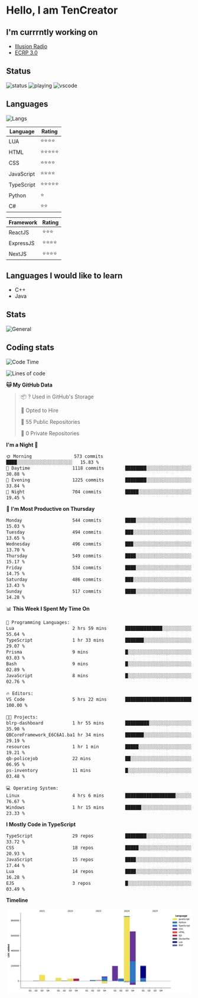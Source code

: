 # Hello, I am TenCreator

## I'm currrntly working on
- [Illusion Radio](https://illusionradio.co.uk/)
- [ECRP 3.0](http://github.com/Emerald-Coast-Roleplay/)

## Status
![status](https://api.statusbadges.me/badge/status/518334475038359555?simple=true&style=for-the-badge)
![playing](https://api.statusbadges.me/badge/playing/518334475038359555?style=for-the-badge)
![vscode](https://api.statusbadges.me/badge/vscode/518334475038359555?style=for-the-badge)

## Languages
![Langs](https://github-readme-stats.vercel.app/api/top-langs/?username=tencreator&layout=compact&theme=radical)


|Language|Rating|
|--------|------|
|LUA|⭐️⭐️⭐️⭐️|
|HTML|⭐️⭐️⭐️⭐️⭐️|
|CSS|⭐️⭐️⭐️⭐️|
|JavaScript|⭐️⭐️⭐️⭐️|
|TypeScript|⭐️⭐️⭐️⭐️⭐️|
|Python|⭐️|
|C#|⭐️⭐️ |

|Framework|Rating|
|--------|------|
|ReactJS|⭐️⭐️⭐|
|ExpressJS|⭐️⭐️⭐️⭐️|
|NextJS|⭐️⭐️⭐⭐️|

## Languages I would like to learn
- C++
- Java

## Stats
![General](https://github-readme-stats.vercel.app/api?username=tencreator&show_icons=true&theme=radical)

## Coding stats

<!--START_SECTION:waka-->
![Code Time](http://img.shields.io/badge/Code%20Time-508%20hrs%2025%20mins-blue)

![Lines of code](https://img.shields.io/badge/From%20Hello%20World%20I%27ve%20Written-2.2%20million%20lines%20of%20code-blue)

**🐱 My GitHub Data** 

> 📦 ? Used in GitHub's Storage 
 > 
> 💼 Opted to Hire
 > 
> 📜 55 Public Repositories 
 > 
> 🔑 0 Private Repositories 
 > 
**I'm a Night 🦉** 

```text
🌞 Morning                573 commits         ████░░░░░░░░░░░░░░░░░░░░░   15.83 % 
🌆 Daytime                1118 commits        ████████░░░░░░░░░░░░░░░░░   30.88 % 
🌃 Evening                1225 commits        ████████░░░░░░░░░░░░░░░░░   33.84 % 
🌙 Night                  704 commits         █████░░░░░░░░░░░░░░░░░░░░   19.45 % 
```
📅 **I'm Most Productive on Thursday** 

```text
Monday                   544 commits         ████░░░░░░░░░░░░░░░░░░░░░   15.03 % 
Tuesday                  494 commits         ███░░░░░░░░░░░░░░░░░░░░░░   13.65 % 
Wednesday                496 commits         ███░░░░░░░░░░░░░░░░░░░░░░   13.70 % 
Thursday                 549 commits         ████░░░░░░░░░░░░░░░░░░░░░   15.17 % 
Friday                   534 commits         ████░░░░░░░░░░░░░░░░░░░░░   14.75 % 
Saturday                 486 commits         ███░░░░░░░░░░░░░░░░░░░░░░   13.43 % 
Sunday                   517 commits         ████░░░░░░░░░░░░░░░░░░░░░   14.28 % 
```


📊 **This Week I Spent My Time On** 

```text
💬 Programming Languages: 
Lua                      2 hrs 59 mins       ██████████████░░░░░░░░░░░   55.64 % 
TypeScript               1 hr 33 mins        ███████░░░░░░░░░░░░░░░░░░   29.07 % 
Prisma                   9 mins              █░░░░░░░░░░░░░░░░░░░░░░░░   03.03 % 
Bash                     9 mins              █░░░░░░░░░░░░░░░░░░░░░░░░   02.89 % 
JavaScript               8 mins              █░░░░░░░░░░░░░░░░░░░░░░░░   02.76 % 

🔥 Editors: 
VS Code                  5 hrs 22 mins       █████████████████████████   100.00 % 

🐱‍💻 Projects: 
blrp-dashboard           1 hr 55 mins        █████████░░░░░░░░░░░░░░░░   35.90 % 
QBCoreFramework_E6C6A1.ba1 hr 34 mins        ███████░░░░░░░░░░░░░░░░░░   29.19 % 
resources                1 hr 1 min          █████░░░░░░░░░░░░░░░░░░░░   19.21 % 
qb-policejob             22 mins             ██░░░░░░░░░░░░░░░░░░░░░░░   06.95 % 
ps-inventory             11 mins             █░░░░░░░░░░░░░░░░░░░░░░░░   03.48 % 

💻 Operating System: 
Linux                    4 hrs 6 mins        ███████████████████░░░░░░   76.67 % 
Windows                  1 hr 15 mins        ██████░░░░░░░░░░░░░░░░░░░   23.33 % 
```

**I Mostly Code in TypeScript** 

```text
TypeScript               29 repos            ████████░░░░░░░░░░░░░░░░░   33.72 % 
CSS                      18 repos            █████░░░░░░░░░░░░░░░░░░░░   20.93 % 
JavaScript               15 repos            ████░░░░░░░░░░░░░░░░░░░░░   17.44 % 
Lua                      14 repos            ████░░░░░░░░░░░░░░░░░░░░░   16.28 % 
EJS                      3 repos             █░░░░░░░░░░░░░░░░░░░░░░░░   03.49 % 
```



**Timeline**

![Lines of Code chart](https://raw.githubusercontent.com/tencreator/tencreator/main/assets/bar_graph.png)


<!--END_SECTION:waka-->
